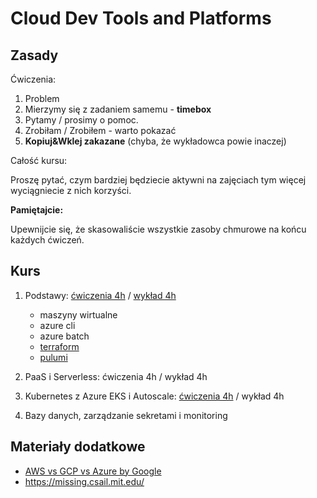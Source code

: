 # Cloud Dev Tools and Platforms

## Zasady

Ćwiczenia:

1. Problem
2. Mierzymy się z zadaniem samemu - **timebox**
3. Pytamy / prosimy o pomoc.
4. Zrobiłam / Zrobiłem - warto pokazać
5. **Kopiuj&Wklej zakazane** (chyba, że wykładowca powie inaczej)

Całość kursu:

Proszę pytać, czym bardziej będziecie aktywni na zajęciach tym więcej wyciągniecie z nich korzyści.

**Pamiętajcie:**

Upewnijcie się, że skasowaliście wszystkie zasoby chmurowe na końcu każdych ćwiczeń.

## Kurs

1. Podstawy: [ćwiczenia 4h](01_exercise/manual.md) / [wykład 4h](01_slides/index.pdf)

   - maszyny wirtualne
   - azure cli
   - azure batch
   - [terraform](https://www.terraform.io/)
   - [pulumi](https://www.pulumi.com/)

2. PaaS i Serverless: ćwiczenia 4h / wykład 4h

3. Kubernetes z Azure EKS i Autoscale: [ćwiczenia 4h](03_exercise/manual.md) / wykład 4h

4. Bazy danych, zarządzanie sekretami i monitoring

## Materiały dodatkowe

- [AWS vs GCP vs Azure by Google](https://cloud.google.com/free/docs/aws-azure-gcp-service-comparison)
- https://missing.csail.mit.edu/
